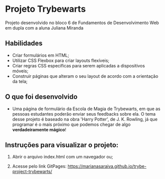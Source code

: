 # Projeto Trybewarts
Projeto desenvolvido no bloco 6 de Fundamentos de Desenvolvimento Web em dupla com a aluna Juliana Miranda


## Habilidades

- Criar formulários em HTML;
- Utilizar CSS Flexbox para criar layouts flexíveis;
- Criar regras CSS específicas para serem aplicadas a dispositivos móveis;
- Construir páginas que alteram o seu layout de acordo com a orientação da tela;


## O que foi desenvolvido

- Uma página de formulário da Escola de Magia de Trybewarts, em que as pessoas estudantes poderão enviar seus feedbacks sobre ela. O tema desse projeto é baseado na obra 'Harry Potter', de J. K. Rowling, já que programar é o mais próximo que podemos chegar de algo **verdadeiramente mágico**! 


## Instruções para visualizar o projeto:

1. Abrir o arquivo index.html com um navegador ou;

2. Acesse pelo link GitPages: https://marianasaraiva.github.io/trybe-project-trybewarts/
